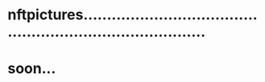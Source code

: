 # nftpictures...............................................................................
# soon...
